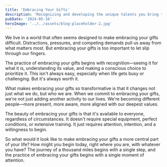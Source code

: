 ```yaml
---
title: 'Embracing Your Gifts'
description: 'Recognizing and developing the unique talents you bring to the world'
pubDate: '2024-05-16'
heroImage: '../../assets/blog-placeholder-2.jpg'
---
```


We live in a world that often seems designed to make embracing your gifts difficult. Distractions, pressures, and competing demands pull us away from what matters most. But embracing your gifts is too important to let slip through our fingers.

The practice of embracing your gifts begins with recognition—seeing it for what it is, understanding its value, and making a conscious choice to prioritize it. This isn't always easy, especially when life gets busy or challenging. But it's always worth it.

What makes embracing your gifts so transformative is that it changes not just what we do, but who we are. When we commit to embracing your gifts, we're not just adding another activity to our lives. We're becoming different people—more present, more aware, more aligned with our deepest values.

The beauty of embracing your gifts is that it's available to everyone, regardless of circumstances. It doesn't require special equipment, perfect conditions, or extensive training. It just requires attention, intention, and a willingness to begin.

So what would it look like to make embracing your gifts a more central part of your life? How might you begin today, right where you are, with whatever you have? The journey of a thousand miles begins with a single step, and the practice of embracing your gifts begins with a single moment of attention.